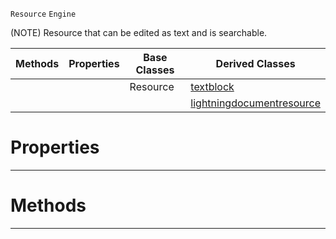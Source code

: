  `Resource` `Engine`



(NOTE) Resource that can be edited as text and is searchable.

|Methods|Properties|Base Classes|Derived Classes|
|---|---|---|---|
| | |Resource|[textblock](https://plasmaengine.github.io/PlasmaDocs/Plasma1/C++/code_reference/class_reference/textblock.markdown)|
| | | |[lightningdocumentresource](https://plasmaengine.github.io/PlasmaDocs/Plasma1/C++/code_reference/class_reference/lightningdocumentresource.markdown)|


 #  Properties


---  
 #  Methods


---  
 

 